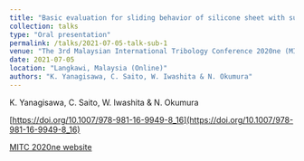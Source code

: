 ```yaml
---
title: "Basic evaluation for sliding behavior of silicone sheet with surface topography using equation of motion"
collection: talks
type: "Oral presentation"
permalink: /talks/2021-07-05-talk-sub-1
venue: "The 3rd Malaysian International Tribology Conference 2020ne (MITC 2020ne)"
date: 2021-07-05
location: "Langkawi, Malaysia (Online)"
authors: "K. Yanagisawa, C. Saito, W. Iwashita & N. Okumura"
---
```

K. Yanagisawa, C. Saito, W. Iwashita & N. Okumura

[https://doi.org/10.1007/978-981-16-9949-8_16](https://doi.org/10.1007/978-981-16-9949-8_16)

[MITC 2020ne website](https://www.mitc2020.mytribos.org/)
